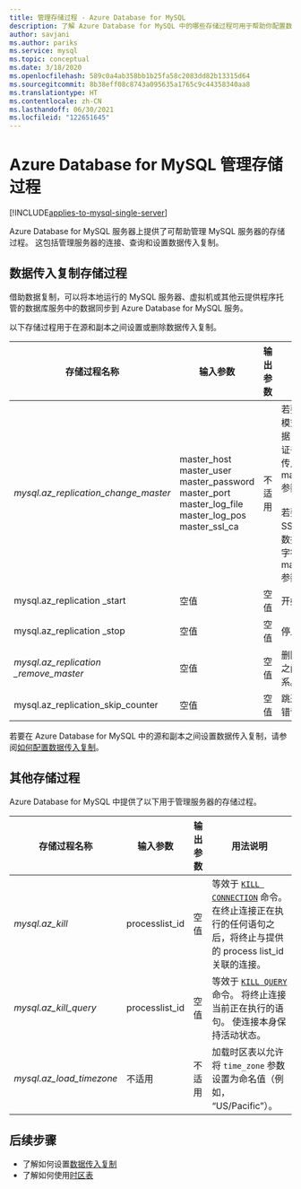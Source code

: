 ```yaml
---
title: 管理存储过程 - Azure Database for MySQL
description: 了解 Azure Database for MySQL 中的哪些存储过程可用于帮助你配置数据传入复制、设置时区和终止查询。
author: savjani
ms.author: pariks
ms.service: mysql
ms.topic: conceptual
ms.date: 3/18/2020
ms.openlocfilehash: 589c0a4ab358bb1b25fa58c2083dd82b13315d64
ms.sourcegitcommit: 8b38eff08c8743a095635a1765c9c44358340aa8
ms.translationtype: HT
ms.contentlocale: zh-CN
ms.lasthandoff: 06/30/2021
ms.locfileid: "122651645"
---
```

# <a name="azure-database-for-mysql-management-stored-procedures"></a>Azure Database for MySQL 管理存储过程

[!INCLUDE[applies-to-mysql-single-server](includes/applies-to-mysql-single-server.md)]

Azure Database for MySQL 服务器上提供了可帮助管理 MySQL 服务器的存储过程。 这包括管理服务器的连接、查询和设置数据传入复制。  

## <a name="data-in-replication-stored-procedures"></a>数据传入复制存储过程

借助数据复制，可以将本地运行的 MySQL 服务器、虚拟机或其他云提供程序托管的数据库服务中的数据同步到 Azure Database for MySQL 服务。

以下存储过程用于在源和副本之间设置或删除数据传入复制。

|**存储过程名称**|**输入参数**|**输出参数**|**用法说明**|
|-----|-----|-----|-----|
|*mysql.az_replication_change_master*|master_host<br/>master_user<br/>master_password<br/>master_port<br/>master_log_file<br/>master_log_pos<br/>master_ssl_ca|不适用|若要使用 SSL 模式传输数据，请将 CA 证书的上下文传入 master_ssl_ca 参数。 </br><br>若要不使用 SSL 模式传输数据，请将空字符串传递到 master_ssl_ca 参数中。|
|mysql.az_replication _start|空值|空值|开始复制。|
|mysql.az_replication _stop|空值|空值|停止复制。|
|*mysql.az_replication _remove_master*|空值|空值|删除源和副本之间的复制关系。|
|mysql.az_replication_skip_counter|空值|空值|跳过一个复制错误。|

若要在 Azure Database for MySQL 中的源和副本之间设置数据传入复制，请参阅[如何配置数据传入复制](howto-data-in-replication.md)。

## <a name="other-stored-procedures"></a>其他存储过程

Azure Database for MySQL 中提供了以下用于管理服务器的存储过程。

|**存储过程名称**|**输入参数**|**输出参数**|**用法说明**|
|-----|-----|-----|-----|
|*mysql.az_kill*|processlist_id|空值|等效于 [`KILL CONNECTION`](https://dev.mysql.com/doc/refman/8.0/en/kill.html) 命令。 在终止连接正在执行的任何语句之后，将终止与提供的 process list_id 关联的连接。|
|*mysql.az_kill_query*|processlist_id|空值|等效于 [`KILL QUERY`](https://dev.mysql.com/doc/refman/8.0/en/kill.html) 命令。 将终止连接当前正在执行的语句。 使连接本身保持活动状态。|
|*mysql.az_load_timezone*|不适用|不适用|加载时区表以允许将 `time_zone` 参数设置为命名值（例如， “US/Pacific”）。|

## <a name="next-steps"></a>后续步骤
- 了解如何设置[数据传入复制](howto-data-in-replication.md)
- 了解如何使用[时区表](howto-server-parameters.md#working-with-the-time-zone-parameter)
